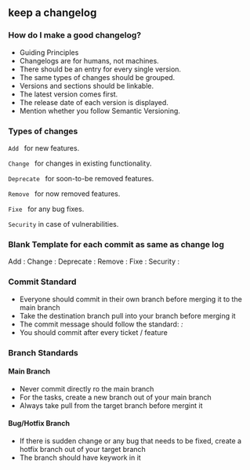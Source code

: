 

## keep a changelog

### How do I make a good changelog?

* Guiding Principles
* Changelogs are for humans, not machines.
* There should be an entry for every single version.
* The same types of changes should be grouped.
* Versions and sections should be linkable.
* The latest version comes first.
* The release date of each version is displayed.
* Mention whether you follow Semantic Versioning.

### Types of changes

```Add ``` for new features.

```Change ``` for changes in existing functionality.

```Deprecate ``` for soon-to-be removed features.

```Remove ``` for now removed features.

```Fixe ``` for any bug fixes.

```Security```  in case of vulnerabilities.


### Blank Template for each commit as same as change log

Add :
Change :
Deprecate :
Remove :
Fixe :
Security :


### Commit Standard

* Everyone should commit in their own branch before merging it to the main branch
* Take the destination branch pull into your branch before merging it
* The commit message should follow the standard: _<Ticket Number> : <Purpose of Commit>_
* You should commit after every ticket / feature


### Branch Standards

#### Main Branch
* Never commit directly ro the main branch
* For the tasks, create a new branch out of your main branch
* Always take pull from the target branch before mergint it

#### Bug/Hotfix Branch
* If there is sudden change or any bug that needs to be fixed, create a hotfix branch out of your target branch
* The branch should have <hotfix> keywork in it
